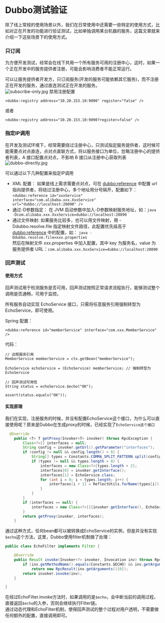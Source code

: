 # Dubbo测试验证

除了线上常规的使用场景以外，我们在日常使用中还需要一些特定的使用方式，比如对正在开发的功能进行验证测试，比如单独调用某台机器的服务，这篇文章就来介绍一下这些场景下的使用方式。

### 只订阅  
为方便开发测试，经常会在线下共用一个所有服务可用的注册中心，这时，如果一个正在开发中的服务提供者注册，可能会影响消费者不能正常运行。

可以让服务提供者开发方，只订阅服务(开发的服务可能依赖其它服务)，而不注册正在开发的服务，通过直连测试正在开发的服务。     
![subscribe-only.jpg](https://cdn.nlark.com/lark/0/2018/jpeg/6752/1535447102196-eabbff47-287d-4f85-8fea-05b4f4921d75.jpeg) 
禁用注册配置

    <dubbo:registry address="10.20.153.10:9090" register="false" />
或者

    <dubbo:registry address="10.20.153.10:9090?register=false" />

### 指定IP调用  
在开发及测试环境下，经常需要绕过注册中心，只测试指定服务提供者，这时候可能需要点对点直连，点对点直联方式，将以服务接口为单位，忽略注册中心的提供者列表，A 接口配置点对点，不影响 B 接口从注册中心获取列表  
![dubbo-directly.jpg](https://cdn.nlark.com/lark/0/2018/jpeg/6752/1535447028864-8b952768-6fce-4c3c-b7a4-2003f3291d8e.jpeg) 

可以通过以下几种配置来指定IP调用   

* XML 配置： 如果是线上需求需要点对点，可在 <dubbo:reference> 中配置 url 指向提供者，将绕过注册中心，多个地址用分号隔开，配置如下：
    `<dubbo:reference id="xxxService" interface="com.alibaba.xxx.XxxService" url="dubbo://localhost:20890" />`   
* 通过-D参数指定： 在 JVM 启动参数中加入-D参数映射服务地址，如：`java -Dcom.alibaba.xxx.XxxService=dubbo://localhost:20890`  
* 通过文件映射: 如果服务比较多，也可以用文件映射，用 -Ddubbo.resolve.file 指定映射文件路径，此配置优先级高于 <dubbo:reference> 中的配置，如：
`java -Ddubbo.resolve.file=xxx.properties`  
然后在映射文件 xxx.properties 中加入配置，其中 key 为服务名，value 为服务提供者 URL：`com.alibaba.xxx.XxxService=dubbo://localhost:20890`  

### 回声测试
#### 使用方式
回声测试用于检测服务是否可用，回声测试按照正常请求流程执行，能够测试整个调用是否通畅，可用于监控。

所有服务自动实现 EchoService 接口，只需将任意服务引用强制转型为 EchoService，即可使用。

Spring 配置：

    <dubbo:reference id="memberService" interface="com.xxx.MemberService" />
代码：

```
// 远程服务引用
MemberService memberService = ctx.getBean("memberService"); 
 
EchoService echoService = (EchoService) memberService; // 强制转型为EchoService

// 回声测试可用性
String status = echoService.$echo("OK"); 
 
assert(status.equals("OK"));
```  
#### 实现原理  
我们在实现，注册服务的时候，并没有配置EchoService这个接口，为什么可以直接使用呢？原来是Dubbo在生成proxy的时候，已经实现了`EchoService这个接口`    

```java
  @Override
    public <T> T getProxy(Invoker<T> invoker) throws RpcException {
        Class<?>[] interfaces = null;
        String config = invoker.getUrl().getParameter("interfaces");
        if (config != null && config.length() > 0) {
            String[] types = Constants.COMMA_SPLIT_PATTERN.split(config);
            if (types != null && types.length > 0) {
                interfaces = new Class<?>[types.length + 2];
                interfaces[0] = invoker.getInterface();
                interfaces[1] = EchoService.class;
                for (int i = 0; i < types.length; i++) {
                    interfaces[i + 1] = ReflectUtils.forName(types[i]);
                }
            }
        }
        if (interfaces == null) {
            interfaces = new Class<?>[]{invoker.getInterface(), EchoService.class};
        }
        return getProxy(invoker, interfaces);
    }
```  
通过这种方式，任何bean都可以被转换成EchoService的实例，但是并没有实现`$echo`这个方法，这里，Dubbo使用filter机制做了处理：  

```java
public class EchoFilter implements Filter {

    @Override
    public Result invoke(Invoker<?> invoker, Invocation inv) throws RpcException {
        if (inv.getMethodName().equals(Constants.$ECHO) && inv.getArguments() != null && inv.getArguments().length == 1)
            return new RpcResult(inv.getArguments()[0]);
        return invoker.invoke(inv);
    }

}
```
在经过EchoFilter.invoke方法时，如果调用的是`$echo`，会中断当前的调用过程，直接返回`$echo`的入参，否则会继续执行Filter链。  
通过动态代理和EchoFilter机制，使得回声测试的整个过程对用户透明，不需要做任何额外的配置，直接调用即可。